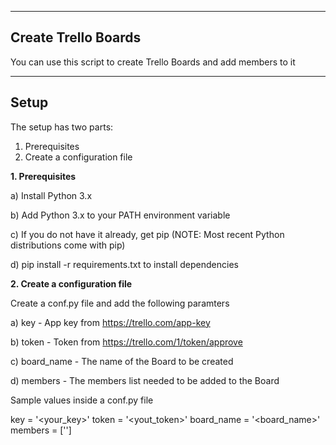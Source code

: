---------------------
Create Trello Boards
---------------------

You can use this script to create Trello Boards and add members to it

-----
Setup
-----

The setup has two parts:

1. Prerequisites  
2. Create a configuration file

__1. Prerequisites__

a) Install Python 3.x

b) Add Python 3.x to your PATH environment variable

c) If you do not have it already, get pip (NOTE: Most recent Python distributions come with pip)

d) pip install -r requirements.txt to install dependencies

__2. Create a configuration file__

Create a conf.py file and add the following paramters

a) key - App key from https://trello.com/app-key

b) token - Token from https://trello.com/1/token/approve 

c) board_name - The name of the Board to be created

d) members - The members list needed to be added to the Board

Sample values inside a conf.py file

key = '<your_key>'
token = '<yout_token>'
board_name = '<board_name>'
members = ['']





